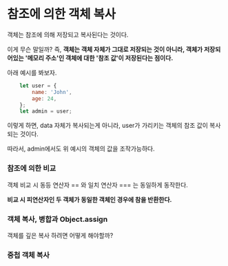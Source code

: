 # 참조에 의한 객체 복사
객체는 참조에 의해 저장되고 복사된다는 것이다.

이게 무슨 말일까? 즉, **객체는 객체 자체가 그대로 저장되는 것이 아니라, 객체가 저장되어있는 '메모리 주소'인 객체에 대한 '참조 값'이 저장된다는 점이다.**

아래 예시를 봐보자.
```javascript
    let user = {
        name: 'John',
        age: 24,
    };
    let admin = user;
```

이렇게 하면, data 자체가 복사되는게 아니라, user가 가리키는 객체의 참조 값이 복사되는 것이다.

따라서, admin에서도 위 예시의 객체의 값을 조작가능하다.

### 참조에 의한 비교

객체 비교 시 동등 연산자 == 와 일치 연산자 === 는 동일하게 동작한다.

**비교 시 피연산자인 두 객체가 동일한 객체인 경우에 참을 반환한다.**

### 객체 복사, 병합과 Object.assign
객체를 깊은 복사 하려면 어떻게 해야할까?



### 중첩 객체 복사



